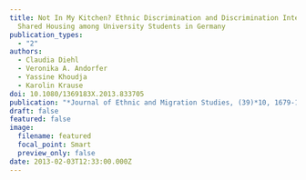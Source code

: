 ```yaml
---
title: Not In My Kitchen? Ethnic Discrimination and Discrimination Intentions in
  Shared Housing among University Students in Germany
publication_types:
  - "2"
authors:
  - Claudia Diehl
  - Veronika A. Andorfer
  - Yassine Khoudja
  - Karolin Krause
doi: 10.1080/1369183X.2013.833705
publication: "*Journal of Ethnic and Migration Studies, (39)*10, 1679-1697"
draft: false
featured: false
image:
  filename: featured
  focal_point: Smart
  preview_only: false
date: 2013-02-03T12:33:00.000Z
---
```

